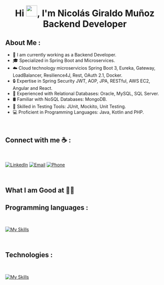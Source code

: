 <div align="center" width="50">
   
</div>
<h1 align="center">Hi <img src="https://media.giphy.com/media/hvRJCLFzcasrR4ia7z/giphy.gif" width="35">, I'm Nicolás Giraldo Muñoz Backend Developer</h1>


## About Me :

- 🏢 I am currently working as a Backend Developer.
- 🎓 Specialized in Spring Boot and Microservices.
- ☁️ Cloud technology microservicios Spring Boot 3, Eureka, Gateway, LoadBalancer, Resilience4J, Rest, OAuth 2.1, Docker.
- 🔒 Expertise in Spring Security JWT,  AOP, JPA, RESTful, AWS EC2, Angular and React.
- 💾 Experienced with Relational Databases: Oracle, MySQL, SQL Server.
- 🛢️ Familiar with NoSQL Databases: MongoDB.
- 🧪 Skilled in Testing Tools: JUnit, Mockito, Unit Testing.
- 💻 Proficient in Programming Languages: Java, Kotlin and PHP.

<br>

## Connect with me ☕ :

<br>

[<img src="https://img.icons8.com/fluency/48/000000/linkedin.png" alt="LinkedIn">](https://www.linkedin.com/in/nicol%C3%A1s-giraldo-mu%C3%B1oz-182b33262/)
[<img src="https://img.icons8.com/fluency/48/000000/apple-mail.png" alt="Email">](mailto:giraldomunoznicolas900@gmail.com)
[<img src="https://img.icons8.com/fluency/48/000000/phone-disconnected.png" alt="Phone">](tel:+34633403096)




<br>

## What I am Good at 🧑‍💻 

## Programming languages :

<br>

[![My Skills](https://skillicons.dev/icons?i=java,kotlin,css,html,javascript,theme=light)](https://skillicons.dev)

<br>

## Technologies :

<br>

[![My Skills](https://skillicons.dev/icons?i=github,mysql,mongo,spring,figma,react,angular&theme=light)](https://skillicons.dev)

<br>


